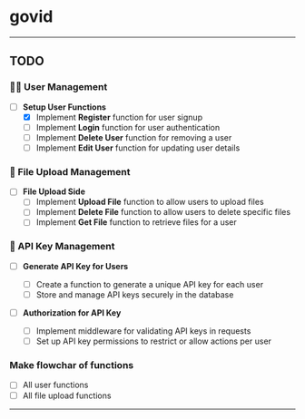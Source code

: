 # govid

---

## TODO

### 🧑‍💻 User Management

- [ ] **Setup User Functions**
  - [x] Implement **Register** function for user signup
  - [ ] Implement **Login** function for user authentication
  - [ ] Implement **Delete User** function for removing a user
  - [ ] Implement **Edit User** function for updating user details

### 📁 File Upload Management

- [ ] **File Upload Side**
  - [ ] Implement **Upload File** function to allow users to upload files
  - [ ] Implement **Delete File** function to allow users to delete specific files
  - [ ] Implement **Get File** function to retrieve files for a user

### 🔑 API Key Management

- [ ] **Generate API Key for Users**

  - [ ] Create a function to generate a unique API key for each user
  - [ ] Store and manage API keys securely in the database

- [ ] **Authorization for API Key**
  - [ ] Implement middleware for validating API keys in requests
  - [ ] Set up API key permissions to restrict or allow actions per user

### Make flowchar of functions

- [ ] All user functions
- [ ] All file upload functions

---

